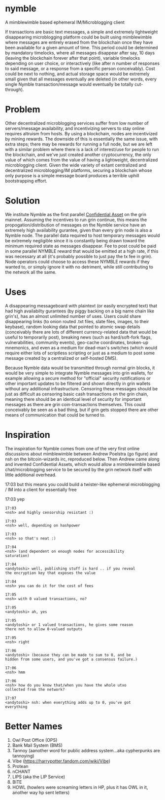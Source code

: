 # nymble
A mimblewimble based ephemeral IM/Microblogging client

If transactions are basic text messages, a simple and extremely lightweight disappearing microblogging platform could be built using mimblewimble where messages are entirely erased from the blockchain once they have been available for a given amount of time. This period could be determined by mandatory timelocks, where all messages disappear after say, 10 days (leaving the blockchain forever after that point), variable timelocks depending on user choice, or interactively (like after n number of responses to said message, or a response from a specific person conceivably). Cost could be next to nothing, and actual storage space would be extremely small given that all messages eventually are deleted (in other words, every single Nymble transaction/message would eventually be totally cut-through).

# Problem
Other decentralized microblogging services suffer from low number of servers/message availability, and incentivizing servers to stay online requires altruism from hosts. By using a blockchain, nodes are incentivized by mining rewards. The downside of this is essentially the same issue, with extra steps; there may be rewards for running a full node, but we are left with a similar problem where there is a lack of interest/use for people to run the blockchain, and we've just created another cryptocurrency, the only value of which comes from the value of having a lightweight, decentralized microblogging client. Given the wide variety of extant centralized and decentralized microblogging/IM platforms, securing a blockchain whose only purpose is a simple message board produces a terrible uphill bootstrapping effort.

# Solution
We institute Nymble as the first parallel [Confidential Asset]([https://lists.launchpad.net/mimblewimble/msg00103.html) on the grin mainnet. Assuming the incentives to run grin continue, this means the propogation/distribution of messages on the Nymble service have an extremely high availability gurantee, given than every grin node is also a Nymble node. The parallel data required to host temporary messages would be extremely negligible since it is constantly being drawn toward the minimum required state as messages disappear. Fee to post could be paid in some parallel NYMBLE reward that would be emitted at a high rate, if this was necessary at all (it's probably possible to just pay the tx fee in grin). Node operators could choose to access these NYMBLE rewards if they wanted to, or simply ignore it with no detriment, while still contributing to the network all the same.

# Uses
A disappearing messageboard with plaintext (or easily encrypted text) that had high availabilty gurantees (by piggy backing on a big name chain like grin's), has an almost unlimited number of uses. Users could share disappearing links (to onion routed .txt files, slate files, images, to their keybase), random looking data that pointed to atomic swap details (conceivably there are lots of different currency-related data that would be useful to temporarily post), breaking news (such as hard/soft-fork flags, vulnerabilities, community events), geo-cache coordinates, broken-up mnemonics, and even as a medium for dead-man's switches (which would require either lots of scriptless scripting or just as a medium to post some message created by a centralized or self-hosted DMS).

Because Nymble data would be transmitted through normal grin blocks, it would be very simple to integrate Nymble messages into grin wallets, for example allowing a secure method for "official" security notifications or other important updates to be filtered and shown directly in grin wallets without any additional infrastructure. Censoring these messages should be just as difficult as censoring basic cash transactions on the grin chain, meaning there should be an identical level of security for important messages as there are grin coin-transactions themselves. This could conceivably be seen as a bad thing, but if grin gets stopped there are other means of communication that could be turned to.

# Inspiration
The inspiration for Nymble comes from one of the very first online discussions about mimblewimble between Andrew Poelstra (go figure) and nsh on the bitcoin-wizards irc, reproduced below. Then Andrew came along and invented Confidential Assets, which would allow a mimblewimble based chat/microblogging service to be secured by the grin network itself with little additional overhead.


  17:03
  <nsh> but this means you could build a twister-like ephemeral
  microblogging / IM into a client for essentially free 

  17:03
	<andytoshi> yep 

	17:03
	<nsh> and highly censorship resistant :) 

	17:03
	<nsh> well, depending on hashpower 

	17:03
	<nsh> so that's neat :) 

	17:04
	<nsh> (and dependent on enough nodes for accessibility
	saturation) 

	17:04
	<andytoshi> well, publishing stuff is hard .. if you reveal
	the encryption key that exposes the value 

	17:04
	<nsh> you can do it for the cost of fees 
  
	17:05
	<nsh> with 0 valued transactions, no? 

	17:05
	<andytoshi> ah, yes 

	17:05
	<andytoshi> or 1 valued transactions, he gives some reason
	there not to allow 0-valued outputs 

	17:05
	<nsh> right 

	17:06
	<andytoshi> (because they can be made to sum to 0, and be
	hidden from some users, and you've got a consensus failure.) 

	17:06
	<nsh> hmm 

	17:06
	<nsh> how do you know that/when you have the whole utxo
	collected from the network? 

	17:07
	<andytoshi> nsh: when everything adds up to 0, you've got
	everything 

# Better Names
1. Owl Post Office (OPS)
2. Bank Mail System (BMS)
3. Tannoy (aanother word for public address system...aka cypherpunks are tannoying)
4. Vibe (https://harrypotter.fandom.com/wiki/Vibe)
5. Protean
6. nCHANT
7. LIPS (aka the LIP Service)
8. BITE 
9. HOWL (howlers were screaming letters in HP, plus it has OWL in it, another way hp sent letters)
